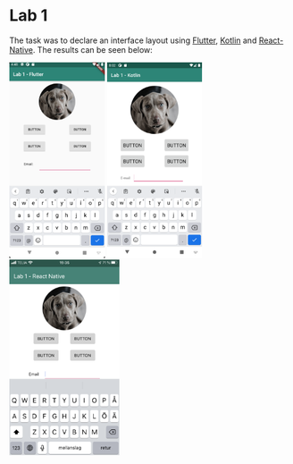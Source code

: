 # Lab 1

The task was to declare an interface layout using [Flutter](https://flutter.dev/), [Kotlin](https://kotlinlang.org/) and [React-Native](https://reactnative.dev/). The results can be seen below:

<img src="Results/flutter_result.PNG" alt="Flutter layout" height="350"/>
<img src="Results/kotlin_result.png" alt="Kotlin layout" height="350"/>
<img src="Results/react-native_result.PNG" alt="React-Native layout" height="350"/>